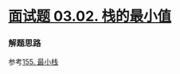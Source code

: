 # [面试题 03.02. 栈的最小值](https://leetcode-cn.com/problems/min-stack-lcci/)

### 解题思路
参考[155. 最小栈](https://leetcode-cn.com/problems/min-stack/)
